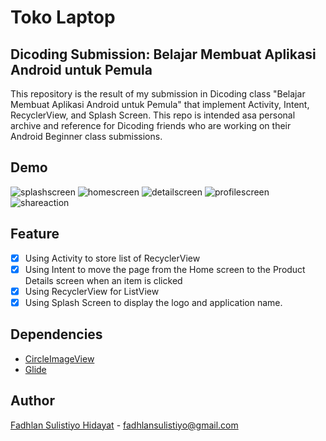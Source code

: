 # Toko Laptop
## Dicoding Submission: Belajar Membuat Aplikasi Android untuk Pemula
This repository is the result of my submission in Dicoding class "Belajar Membuat Aplikasi Android untuk Pemula" that implement Activity, Intent, RecyclerView, and Splash Screen. 
This repo is intended asa personal archive and reference for Dicoding friends who are working on their Android Beginner class submissions.

## Demo
![splashscreen](https://github.com/fadhlansulistiyo/TokoLaptop/assets/61058854/2058c8d0-b46e-4459-bb78-10bcc7d0a64b)
![homescreen](https://github.com/fadhlansulistiyo/TokoLaptop/assets/61058854/1a936256-c804-487a-bfa7-1331062b1834)
![detailscreen](https://github.com/fadhlansulistiyo/TokoLaptop/assets/61058854/3e315336-0f77-4bce-b2c4-2f06d0e68355)
![profilescreen](https://github.com/fadhlansulistiyo/TokoLaptop/assets/61058854/57f0f398-31b3-433b-bbd4-86820c936274)
![shareaction](https://github.com/fadhlansulistiyo/TokoLaptop/assets/61058854/946bf5dc-d50d-474b-b192-8c9e41c76104)

## Feature
- [x] Using Activity to store list of RecyclerView
- [x] Using Intent to move the page from the Home screen to the Product Details screen when an item is clicked
- [x] Using RecyclerView for ListView
- [x] Using Splash Screen to display the logo and application name.

## Dependencies
- [CircleImageView](https://github.com/hdodenhof/CircleImageView)
- [Glide](https://github.com/bumptech/glide)

## Author
[Fadhlan Sulistiyo Hidayat](https://www.linkedin.com/in/fadhlansulistiyo) - fadhlansulistiyo@gmail.com
